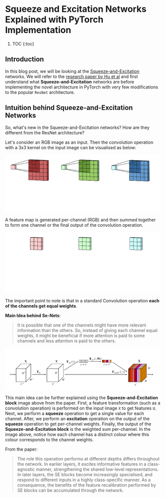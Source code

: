 # Squeeze and Excitation Networks Explained with PyTorch Implementation

1. TOC 
{:toc}

## Introduction 
In this blog post, we will be looking at the [Squeeze-and-Excitation](https://arxiv.org/abs/1709.01507) networks. We will refer to the [research paper by Hu et al](https://arxiv.org/abs/1709.01507) and first understand what **Squeeze-and-Excitation** networks are  before implementing the novel architecture in PyTorch with very few modifications to the popular `ResNet` architecture.

## Intuition behind Squeeze-and-Excitation Networks
So, what's new in the Squeeze-and-Excitation networks? How are they different from the ResNet architecture? 

Let's consider an RGB image as an input. Then the convolution operation with a 3x3 kernel on the input image can be visualised as below:

![](/images/cnn.gif "fig-1: Convolution operation on RGB image; src: https://towardsdatascience.com/intuitively-understanding-convolutions-for-deep-learning-1f6f42faee1")

A feature map is generated per-channel (RGB) and then summed together to form one channel or the final output of the convolution operation. 

![](/images/output.gif "fig-2: Convolution output; src: https://towardsdatascience.com/intuitively-understanding-convolutions-for-deep-learning-1f6f42faee1")

The important point to note is that in a standard Convolution operation **each of the channels get equal weights**. 

**Main Idea behind Se-Nets**:

> It is possible that one of the channels might have more relevant information than the others. So, instead of giving each channel equal weights, it might be beneficial if more attention is paid to some channels and less attention is paid to the others. 

![](/images/senet_block.png "fig-3: Squeeze-and-Excitation block")

This main idea can be further explained using the **Squeeze-and-Excitation block** image above from the paper. First, a feature transformation (such as a convolution operation) is performed on the input image `X` to get features `U`. Next, we perform a **squeeze** operation to get a single value for each channel. After, we perform an **excitation** operation on the output of the **squeeze** operation to get per-channel weights. Finally, the output of the **Squeeze-and-Excitation block** is the weighted sum per-channel. In the image above, notice how each channel has a distinct colour where this colour corresponds to the channel weights. 

From the paper: 
> The role this operation performs at different depths differs throughout the network. In earlier layers, it excites informative features in a class-agnostic manner, strengthening the shared low-level representations. In later layers, the SE blocks become increasingly specialised, and respond to different inputs in a highly class-specific manner. As a consequence, the benefits of the feature recalibration performed by SE blocks can be accumulated through the network.